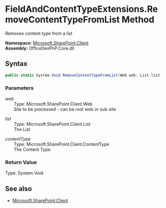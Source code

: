 # FieldAndContentTypeExtensions.RemoveContentTypeFromList Method  
Removes content type from a list  

**Namespace:** [Microsoft.SharePoint.Client](Microsoft.SharePoint.Client.md)  
**Assembly:** OfficeDevPnP.Core.dll  
## Syntax
```C#
public static System.Void RemoveContentTypeFromList(Web web, List list, ContentType contentType)
```
### Parameters
*web*  
&emsp;&emsp;Type: Microsoft.SharePoint.Client.Web  
&emsp;&emsp;Site to be processed - can be root web or sub site  
  
*list*  
&emsp;&emsp;Type: Microsoft.SharePoint.Client.List  
&emsp;&emsp;The List  
  
*contentType*  
&emsp;&emsp;Type: Microsoft.SharePoint.Client.ContentType  
&emsp;&emsp;The Content Type  
  
### Return Value
Type: System.Void  

## See also
- [Microsoft.SharePoint.Client](Microsoft.SharePoint.Client.md)
